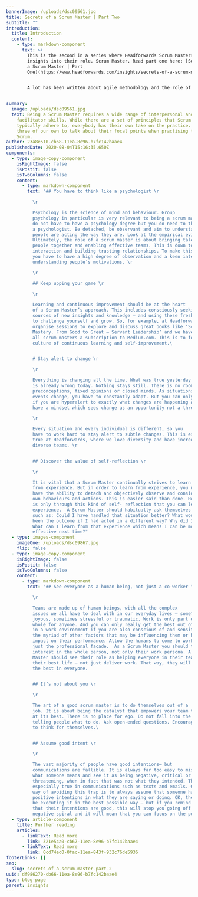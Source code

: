 ```yaml
---
bannerImage: /uploads/dsc09561.jpg
title: Secrets of a Scrum Master | Part Two
subtitle: ""
introduction:
  title: Introduction
  content:
    - type: markdown-component
      text: >+
        This is the second in a series where Headforwards Scrum Masters reveal
        insights into their role. Scrum Master. Read part one here: [Secrets of
        a Scrum Master | Part
        One](https://www.headforwards.com/insights/secrets-of-a-scrum-master-part-1/)


        A lot has been written about agile methodology and the role of Scrum Master. Being a Scrum Master requires a wide range of interpersonal and facilitator skills. While there are a set of principles that Scrum Masters typically adhere to, everybody has their own take on the practice. We asked three of our own to talk about their focal points when practising the art of Scrum. Craig Girvan talks about his take on the role.


summary:
  image: /uploads/dsc09561.jpg
  text: Being a Scrum Master requires a wide range of interpersonal and
    facilitator skills. While there are a set of principles that Scrum Masters
    typically adhere to, everybody has their own take on the practice. We asked
    three of our own to talk about their focal points when practising the art of
    Scrum.
author: 23a8e510-cb68-11ea-8e96-b7fc142baae4
publishedDate: 2020-08-04T15:16:35.650Z
components:
  - type: image-copy-component
    isRightImage: false
    isPostit: false
    isTwoColumns: false
    content:
      - type: markdown-component
        text: "## You have to think like a psychologist \r

          \r

          Psychology is the science of mind and behaviour. Group
          psychology in particular is very relevant to being a scrum master. You
          do not have to have a psychology degree but you do need to think like
          a psychologist. Be detached, be observant and aim to understand why
          people are acting the way they are. Look at the empirical evidence.
          Ultimately, the role of a scrum master is about bringing talented
          people together and enabling effective teams. This is down to human
          interaction and building trusting relationships. To make this happen,
          you have to have a high degree of observation and a keen interest in
          understanding people’s motivations. \r

          \r

          ## Keep upping your game \r

          \r

          Learning and continuous improvement should be at the heart
          of a Scrum Master’s approach. This includes consciously seeking out
          sources of new insights and knowledge – and using these fresh insights
          to challenge yourself and grow. So, for example, at Headforwards we
          organise sessions to explore and discuss great books like ‘Scrum
          Mastery. From Good to Great – Servant Leadership’ and we have given
          all scrum masters a subscription to Medium.com. This is to foster a
          culture of continuous learning and self-improvement.\ 


          # Stay alert to change \r

          \r

          Everything is changing all the time. What was true yesterday
          is already wrong today. Nothing stays still. There is no room for
          preconceptions, fixed opinions or closed minds. As situations and
          events change, you have to constantly adapt. But you can only do that
          if you are hyperalert to exactly what changes are happening and if you
          have a mindset which sees change as an opportunity not a threat.  \r

          \r

          Every situation and every individual is different, so you
          have to work hard to stay alert to subtle changes. This is especially
          true at Headforwards, where we love diversity and have incredibly
          diverse teams. \r


          ## Discover the value of self-reflection \r

          \r

          It is vital that a Scrum Master continually strives to learn
          from experience. But in order to learn from experience, you need to
          have the ability to detach and objectively observe and consider your
          own behaviours and actions. This is easier said than done. However, it
          is only through this kind of self- reflection that you can learn from
          experience.  A Scrum Master should habitually ask themselves questions
          such as: Could I have handled that situation better? What would have
          been the outcome if I had acted in a different way? Why did I do that?
          What can I learn from that experience which means I can be more
          effective next time?"
  - type: images-component
    imageOne: /uploads/dsc09867.jpg
    flip: false
  - type: image-copy-component
    isRightImage: false
    isPostit: false
    isTwoColumns: false
    content:
      - type: markdown-component
        text: "## See everyone as a human being, not just a co-worker \r

          \r

          Teams are made up of human beings, with all the complex
          issues we all have to deal with in our everyday lives – sometimes
          joyous, sometimes stressful or traumatic. Work is only part of the
          whole for anyone. And you can only really get the best out of someone
          in a work environment if you are also conscious of and sensitive to
          the myriad of other factors that may be influencing them or having an
          impact on their performance. Allow the humans to come to work, not
          just the professional facade.  As a Scrum Master you should take an
          interest in the whole person, not only their work persona. A Scrum
          Master should see their role as helping everyone in their team to live
          their best life – not just deliver work. That way, they will bring out
          the best in everyone.


          ## It’s not about you \r

          \r

          The art of a good scrum master is to do themselves out of a
          job. It is about being the catalyst that empowers your team to perform
          at its best. There is no place for ego. Do not fall into the trap of
          telling people what to do. Ask open-ended questions. Encourage people
          to think for themselves.\ 


          ## Assume good intent \r

          \r

          The vast majority of people have good intentions– but
          communications are fallible. It is always far too easy to misinterpret
          what someone means and see it as being negative, critical or
          threatening, when in fact that was not what they intended. This is
          especially true in communications such as texts and emails. One simple
          way of avoiding this trap is to always assume that someone has
          positive intentions in what they are saying or doing. OK, they may not
          be executing it in the best possible way – but if you remind yourself
          that their intentions are good, this will stop you going off on a
          negative spiral and it will mean that you can focus on the positive. "
  - type: article-component
    title: Further reading
    articles:
      - linkText: Read more
        link: 321e54a0-cb67-11ea-8e96-b7fc142baae4
      - linkText: Read more
        link: 0cd74ed0-0fac-11ea-843f-932c76de5936
footerLinks: []
seo:
  slug: secrets-of-a-scrum-master-part-2
uuid: df986270-cb66-11ea-8e96-b7fc142baae4
type: blog-page
parent: insights
---
```

